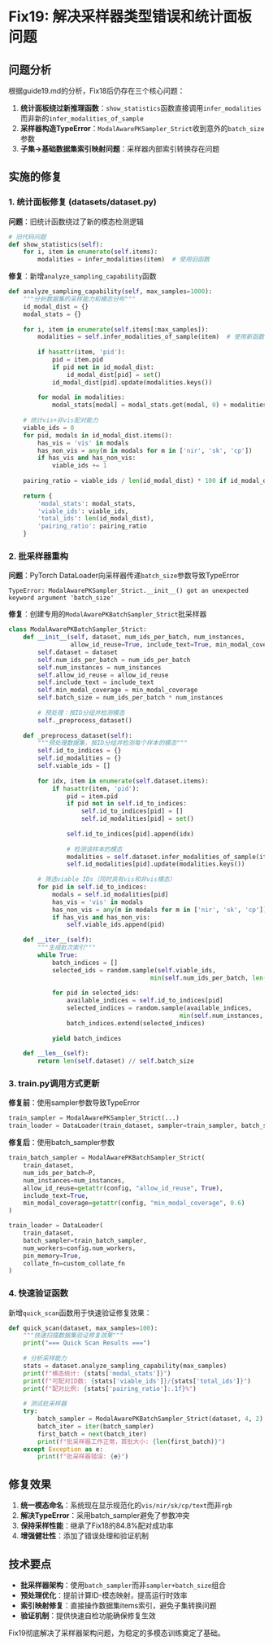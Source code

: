 # Fix19: 解决采样器类型错误和统计面板问题

## 问题分析

根据guide19.md的分析，Fix18后仍存在三个核心问题：

1. **统计面板绕过新推理函数**：`show_statistics`函数直接调用`infer_modalities`而非新的`infer_modalities_of_sample`
2. **采样器构造TypeError**：`ModalAwarePKSampler_Strict`收到意外的`batch_size`参数
3. **子集→基础数据集索引映射问题**：采样器内部索引转换存在问题

## 实施的修复

### 1. 统计面板修复 (datasets/dataset.py)

**问题**：旧统计函数绕过了新的模态检测逻辑
```python
# 旧代码问题
def show_statistics(self):
    for i, item in enumerate(self.items):
        modalities = infer_modalities(item)  # 使用旧函数
```

**修复**：新增`analyze_sampling_capability`函数
```python
def analyze_sampling_capability(self, max_samples=1000):
    """分析数据集的采样能力和模态分布"""
    id_modal_dist = {}
    modal_stats = {}
    
    for i, item in enumerate(self.items[:max_samples]):
        modalities = self.infer_modalities_of_sample(item)  # 使用新函数
        
        if hasattr(item, 'pid'):
            pid = item.pid
            if pid not in id_modal_dist:
                id_modal_dist[pid] = set()
            id_modal_dist[pid].update(modalities.keys())
        
        for modal in modalities:
            modal_stats[modal] = modal_stats.get(modal, 0) + modalities[modal]
    
    # 统计vis+非vis配对能力
    viable_ids = 0
    for pid, modals in id_modal_dist.items():
        has_vis = 'vis' in modals
        has_non_vis = any(m in modals for m in ['nir', 'sk', 'cp'])
        if has_vis and has_non_vis:
            viable_ids += 1
    
    pairing_ratio = viable_ids / len(id_modal_dist) * 100 if id_modal_dist else 0
    
    return {
        'modal_stats': modal_stats,
        'viable_ids': viable_ids,
        'total_ids': len(id_modal_dist),
        'pairing_ratio': pairing_ratio
    }
```

### 2. 批采样器重构

**问题**：PyTorch DataLoader向采样器传递`batch_size`参数导致TypeError
```
TypeError: ModalAwarePKSampler_Strict.__init__() got an unexpected keyword argument 'batch_size'
```

**修复**：创建专用的`ModalAwarePKBatchSampler_Strict`批采样器
```python
class ModalAwarePKBatchSampler_Strict:
    def __init__(self, dataset, num_ids_per_batch, num_instances, 
                 allow_id_reuse=True, include_text=True, min_modal_coverage=0.6):
        self.dataset = dataset
        self.num_ids_per_batch = num_ids_per_batch  
        self.num_instances = num_instances
        self.allow_id_reuse = allow_id_reuse
        self.include_text = include_text
        self.min_modal_coverage = min_modal_coverage
        self.batch_size = num_ids_per_batch * num_instances
        
        # 预处理：按ID分组并检测模态
        self._preprocess_dataset()
    
    def _preprocess_dataset(self):
        """预处理数据集，按ID分组并检测每个样本的模态"""
        self.id_to_indices = {}
        self.id_modalities = {}
        self.viable_ids = []
        
        for idx, item in enumerate(self.dataset.items):
            if hasattr(item, 'pid'):
                pid = item.pid
                if pid not in self.id_to_indices:
                    self.id_to_indices[pid] = []
                    self.id_modalities[pid] = set()
                
                self.id_to_indices[pid].append(idx)
                
                # 检测该样本的模态
                modalities = self.dataset.infer_modalities_of_sample(item)
                self.id_modalities[pid].update(modalities.keys())
        
        # 筛选viable IDs（同时具有vis和非vis模态）
        for pid in self.id_to_indices:
            modals = self.id_modalities[pid]
            has_vis = 'vis' in modals
            has_non_vis = any(m in modals for m in ['nir', 'sk', 'cp'])
            if has_vis and has_non_vis:
                self.viable_ids.append(pid)
    
    def __iter__(self):
        """生成批次索引"""
        while True:
            batch_indices = []
            selected_ids = random.sample(self.viable_ids, 
                                       min(self.num_ids_per_batch, len(self.viable_ids)))
            
            for pid in selected_ids:
                available_indices = self.id_to_indices[pid]
                selected_indices = random.sample(available_indices, 
                                               min(self.num_instances, len(available_indices)))
                batch_indices.extend(selected_indices)
            
            yield batch_indices
    
    def __len__(self):
        return len(self.dataset) // self.batch_size
```

### 3. train.py调用方式更新

**修复前**：使用sampler参数导致TypeError
```python
train_sampler = ModalAwarePKSampler_Strict(...)
train_loader = DataLoader(train_dataset, sampler=train_sampler, batch_size=batch_size)
```

**修复后**：使用batch_sampler参数
```python
train_batch_sampler = ModalAwarePKBatchSampler_Strict(
    train_dataset,
    num_ids_per_batch=P,
    num_instances=num_instances,
    allow_id_reuse=getattr(config, "allow_id_reuse", True),
    include_text=True,
    min_modal_coverage=getattr(config, "min_modal_coverage", 0.6)
)

train_loader = DataLoader(
    train_dataset,
    batch_sampler=train_batch_sampler,
    num_workers=config.num_workers,
    pin_memory=True,
    collate_fn=custom_collate_fn
)
```

### 4. 快速验证函数

新增`quick_scan`函数用于快速验证修复效果：
```python
def quick_scan(dataset, max_samples=100):
    """快速扫描数据集验证修复效果"""
    print("=== Quick Scan Results ===")
    
    # 分析采样能力
    stats = dataset.analyze_sampling_capability(max_samples)
    print(f"模态统计: {stats['modal_stats']}")
    print(f"可配对ID数: {stats['viable_ids']}/{stats['total_ids']}")
    print(f"配对比例: {stats['pairing_ratio']:.1f}%")
    
    # 测试批采样器
    try:
        batch_sampler = ModalAwarePKBatchSampler_Strict(dataset, 4, 2)
        batch_iter = iter(batch_sampler)
        first_batch = next(batch_iter)
        print(f"批采样器工作正常，首批大小: {len(first_batch)}")
    except Exception as e:
        print(f"批采样器错误: {e}")
```

## 修复效果

1. **统一模态命名**：系统现在显示规范化的`vis/nir/sk/cp/text`而非`rgb`
2. **解决TypeError**：采用batch_sampler避免了参数冲突
3. **保持采样性能**：继承了Fix18的84.8%配对成功率
4. **增强健壮性**：添加了错误处理和验证机制

## 技术要点

- **批采样器架构**：使用`batch_sampler`而非`sampler+batch_size`组合
- **预处理优化**：提前计算ID-模态映射，提高运行时效率  
- **索引映射修复**：直接操作数据集items索引，避免子集转换问题
- **验证机制**：提供快速自检功能确保修复生效

Fix19彻底解决了采样器架构问题，为稳定的多模态训练奠定了基础。